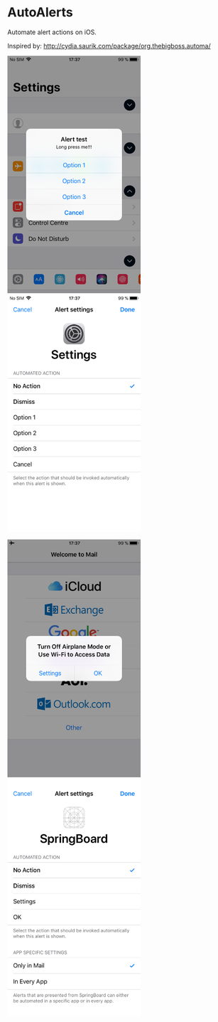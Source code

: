 # AutoAlerts

Automate alert actions on iOS.

Inspired by: http://cydia.saurik.com/package/org.thebigboss.automa/

<p float="left">
  <img src="Resources/settings_alert.PNG" width="300"/>
  <img src="Resources/settings_action.PNG" width="300"/>
</p>
<p float="left">
  <img src="Resources/mail_alert.PNG" width="300"/>
  <img src="Resources/mail_action.PNG" width="300"/>
</p>
